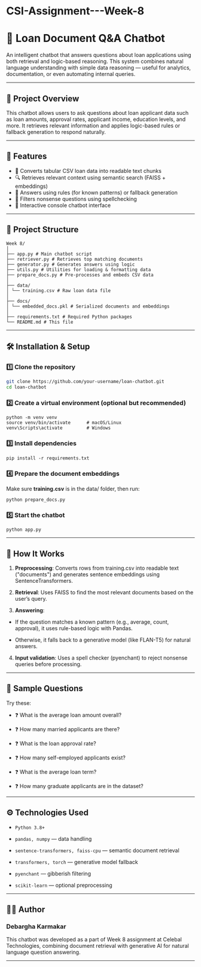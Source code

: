 # CSI-Assignment---Week-8

# 🤖 Loan Document Q&A Chatbot

An intelligent chatbot that answers questions about loan applications using both retrieval and logic-based reasoning. This system combines natural language understanding with simple data reasoning — useful for analytics, documentation, or even automating internal queries.

---

## 📌 Project Overview

This chatbot allows users to ask questions about loan applicant data such as loan amounts, approval rates, applicant income, education levels, and more. It retrieves relevant information and applies logic-based rules or fallback generation to respond naturally.

---

## 🚀 Features

- 📄 Converts tabular CSV loan data into readable text chunks
- 🔍 Retrieves relevant context using semantic search (FAISS + embeddings)
- 🧠 Answers using rules (for known patterns) or fallback generation
- 🧹 Filters nonsense questions using spellchecking
- 🧪 Interactive console chatbot interface

---

## 📂 Project Structure

```
Week 8/
│
├── app.py # Main chatbot script
├── retriever.py # Retrieves top matching documents
├── generator.py # Generates answers using logic
├── utils.py # Utilities for loading & formatting data
├── prepare_docs.py # Pre-processes and embeds CSV data
│
├── data/
│ └── training.csv # Raw loan data file
│
├── docs/
│ └── embedded_docs.pkl # Serialized documents and embeddings
│
├── requirements.txt # Required Python packages
└── README.md # This file
```


---

## 🛠️ Installation & Setup

### 1️⃣ Clone the repository
```bash
git clone https://github.com/your-username/loan-chatbot.git
cd loan-chatbot
```
### 2️⃣ Create a virtual environment (optional but recommended)
```
python -m venv venv
source venv/bin/activate      # macOS/Linux
venv\Scripts\activate         # Windows
```

### 3️⃣ Install dependencies
```
pip install -r requirements.txt
```

### 4️⃣ Prepare the document embeddings
Make sure **training.csv** is in the data/ folder, then run:
```
python prepare_docs.py
```
### 5️⃣ Start the chatbot
```
python app.py
```
---
## 💬 How It Works
1. **Preprocessing**: Converts rows from training.csv into readable text ("documents") and generates sentence embeddings using SentenceTransformers.

2. **Retrieval**: Uses FAISS to find the most relevant documents based on the user’s query.

3. **Answering**:

  - If the question matches a known pattern (e.g., average, count, approval), it uses rule-based logic with Pandas.

  - Otherwise, it falls back to a generative model (like FLAN-T5) for natural answers.

4. **Input validation**: Uses a spell checker (pyenchant) to reject nonsense queries before processing.
---

## 🧪 Sample Questions
Try these:

- ❓ What is the average loan amount overall?

- ❓ How many married applicants are there?

- ❓ What is the loan approval rate?

- ❓ How many self-employed applicants exist?

- ❓ What is the average loan term?

- ❓ How many graduate applicants are in the dataset?
---

## ⚙️ Technologies Used
- `Python 3.8+`

- `pandas, numpy` — data handling

- `sentence-transformers, faiss-cpu` — semantic document retrieval

- `transformers, torch` — generative model fallback

- `pyenchant` — gibberish filtering

- `scikit-learn` — optional preprocessing
---

## 👨‍💻 Author
### Debargha Karmakar
This chatbot was developed as a part of Week 8 assignment at Celebal Technologies, combining document retrieval with generative AI for natural language question answering.

---
